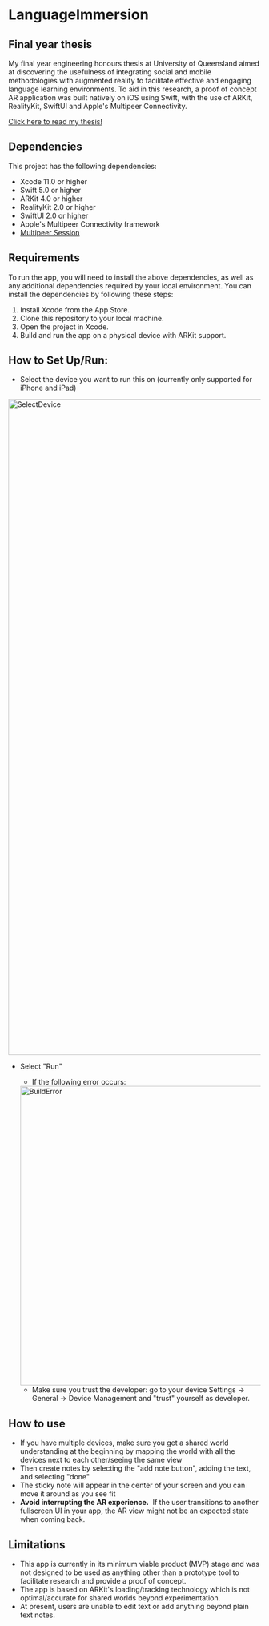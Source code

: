 LanguageImmersion
=================

**Final year thesis**
---------------------

My final year engineering honours thesis at University of Queensland aimed at discovering the usefulness of integrating social and mobile methodologies with augmented reality to facilitate effective and engaging language learning environments. To aid in this research, a proof of concept AR application was built natively on iOS using Swift, with the use of ARKit, RealityKit, SwiftUI and Apple's Multipeer Connectivity.

[Click here to read my thesis!](https://github.com/cassiagulley/LanguageImmersion/blob/main/ThesisDocument.pdf)

**Dependencies**
----------------

This project has the following dependencies:

-   Xcode 11.0 or higher
-   Swift 5.0 or higher
-   ARKit 4.0 or higher
-   RealityKit 2.0 or higher
-   SwiftUI 2.0 or higher
-   Apple's Multipeer Connectivity framework
-   [Multipeer Session](https://github.com/RyanKopinskyLLC/multipeer-session)

**Requirements**
----------------

To run the app, you will need to install the above dependencies, as well as any additional dependencies required by your local environment. You can install the dependencies by following these steps:

1.  Install Xcode from the App Store.
2.  Clone this repository to your local machine.
3.  Open the project in Xcode.
4.  Build and run the app on a physical device with ARKit support.

**How to Set Up/Run:**
----------------------

-   Select the device you want to run this on (currently only supported for iPhone and iPad)
<img width="1310" alt="SelectDevice" src="https://user-images.githubusercontent.com/91455929/229264479-b1872708-218e-4dae-9ba6-af175961c39c.png">

-   Select "Run"

    -   If the following error occurs:
    <img width="598" alt="BuildError" src="https://user-images.githubusercontent.com/91455929/229264489-71725b76-bfad-4514-8da8-8603336060a1.png">

    -   Make sure you trust the developer: go to your device Settings -> General -> Device Management and "trust" yourself as developer.

How to use
----------

-   If you have multiple devices, make sure you get a shared world understanding at the beginning by mapping the world with all the devices next to each other/seeing the same view
-   Then create notes by selecting the "add note button", adding the text, and selecting "done"
-   The sticky note will appear in the center of your screen and you can move it around as you see fit
-   **Avoid interrupting the AR experience.**  If the user transitions to another fullscreen UI in your app, the AR view might not be an expected state when coming back.

**Limitations**
---------------

-   This app is currently in its minimum viable product (MVP) stage and was not designed to be used as anything other than a prototype tool to facilitate research and provide a proof of concept.
-   The app is based on ARKit's loading/tracking technology which is not optimal/accurate for shared worlds beyond experimentation.
-   At present, users are unable to edit text or add anything beyond plain text notes.
